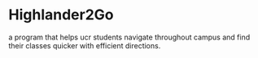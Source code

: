 # Highlander2Go
a program that helps ucr students navigate throughout campus and find their classes quicker with efficient directions.

